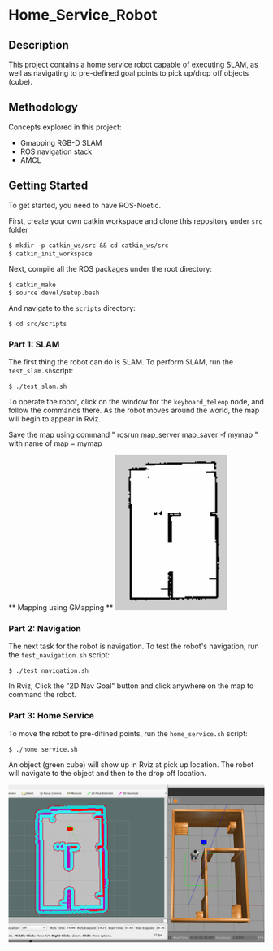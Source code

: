 # Home_Service_Robot

## Description

This project contains a home service robot capable of executing SLAM, as well as navigating to pre-defined goal points to pick up/drop off objects (cube).

## Methodology

Concepts explored in this project:

* Gmapping RGB-D SLAM
* ROS navigation stack
* AMCL  



## Getting Started

To get started, you need to have ROS-Noetic.

First, create your own catkin workspace and clone this repository under `src`  folder

```shell
$ mkdir -p catkin_ws/src && cd catkin_ws/src
$ catkin_init_workspace
```

Next, compile all the ROS packages under the root directory: 

```shell
$ catkin_make
$ source devel/setup.bash
```

And navigate to the `scripts` directory:

```shell
$ cd src/scripts
```

### Part 1: SLAM

The first thing the robot can do is SLAM. To perform SLAM, run the `test_slam.sh`script:

```shell
$ ./test_slam.sh
```

To operate the robot, click on the window for the `keyboard_teleop` node, and follow the commands there. As the robot moves around the world, the map will begin to appear in Rviz.

Save the map using command " rosrun map_server map_saver -f mymap " with name of map = mymap

** Mapping using GMapping **
![Alt text](./Map.png)

### Part 2: Navigation

The next task for the robot is navigation. To test the robot's navigation, run the `test_navigation.sh` script:

```shell
$ ./test_navigation.sh
```

In Rviz, Click the "2D Nav Goal" button and click anywhere on the map to command the robot. 


### Part 3: Home Service

To move the robot to pre-difined points, run the `home_service.sh` script:

```shell
$ ./home_service.sh
```

An object (green cube) will show up in Rviz at pick up location. The robot will navigate to the object and then to the drop off location. 


![Alt text](./images/4.png)

